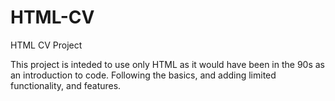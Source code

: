 # HTML-CV
HTML CV Project

This project is inteded to use only HTML as it would have been in the 90s as an introduction to code.
Following the basics, and adding limited functionality, and features. 
